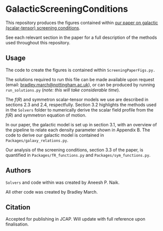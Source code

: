 # GalacticScreeningConditions

This repository produces the figures contained within [our paper on galactic (scalar-tensor) screening conditions](https://arxiv.org/abs/2310.19955). 

See each relevant section in the paper for a full description of the methods used throughout this repository.

## Usage

The code to create the figures is contained within ```ScreeningPaperFigs.py.```

The solutions required to run this file can be made available upon request (email: bradley.march@nottingham.ac.uk), or can be produced by running ```run_solutions.py``` (*note: this will take considerable time*).

The $f(R)$ and symmetron scalar-tensor models we use are described in sections 2.3 and 2.4, respectfully.
Section 3.2 highlights the methods used in the ```Solvers``` folder to numerically derive the scalar field profile from the $f(R)$ and symmetron equation of motion.

In our paper, the galactic model is set up in section 3.1, with an overview of the pipeline to relate each density parameter shown in Appendix B. The code to derive our galactic model is contained in ```Packages/galaxy_relations.py```. 

Our analysis of the screening conditions, section 3.3 of the paper, is quantified in ```Packages/fR_functions.py``` and ```Packages/sym_functions.py```. 

## Authors

```Solvers``` and code within was created by Aneesh P. Naik.

All other code was created by Bradley March.

## Citation

Accepted for publishing in JCAP. Will update with full reference upon finalisation.




